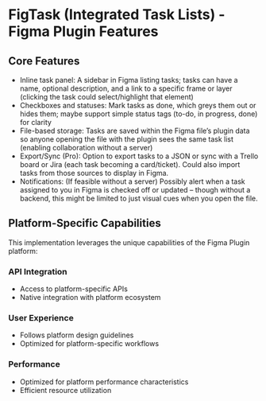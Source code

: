 # FigTask (Integrated Task Lists) - Figma Plugin Features

## Core Features
- Inline task panel: A sidebar in Figma listing tasks; tasks can have a name, optional description, and a link to a specific frame or layer (clicking the task could select/highlight that element)
- Checkboxes and statuses: Mark tasks as done, which greys them out or hides them; maybe support simple status tags (to-do, in progress, done) for clarity
- File-based storage: Tasks are saved within the Figma file’s plugin data so anyone opening the file with the plugin sees the same task list (enabling collaboration without a server)
- Export/Sync (Pro): Option to export tasks to a JSON or sync with a Trello board or Jira (each task becoming a card/ticket). Could also import tasks from those sources to display in Figma.
- Notifications: (If feasible without a server) Possibly alert when a task assigned to you in Figma is checked off or updated – though without a backend, this might be limited to just visual cues when you open the file.

## Platform-Specific Capabilities
This implementation leverages the unique capabilities of the Figma Plugin platform:

### API Integration
- Access to platform-specific APIs
- Native integration with platform ecosystem

### User Experience
- Follows platform design guidelines
- Optimized for platform-specific workflows

### Performance
- Optimized for platform performance characteristics
- Efficient resource utilization
